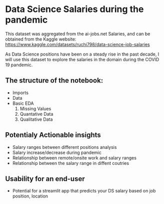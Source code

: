 # Data Science Salaries during the pandemic

This dataset was aggregated from the ai-jobs.net Salaries, and can be obtained from the Kaggle website: https://www.kaggle.com/datasets/ruchi798/data-science-job-salaries


As Data Science positions have been on a steady rise in the past decade, I will use this dataset to explore the salaries in the domain during the COVID 19 pandemic.

## **The structure of the notebook:**

+ Imports
+ Data
+ Basic EDA
    1. Missing Values
    2. Quantative Data
    3. Qualitative Data



## Potentialy Actionable insights

* Salary ranges between different positions analysis
* Salary increase/decrease during pandemic
* Relationship between remote/onsite work and salary ranges
* Relationship between the salary range in diffent coutries

## Usability for an end-user

* Potential for a streamlit app that predicts your DS salary based on job position, location
